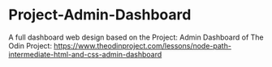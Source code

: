 # Project-Admin-Dashboard
A full dashboard web design based on the Project: Admin Dashboard of The Odin Project: https://www.theodinproject.com/lessons/node-path-intermediate-html-and-css-admin-dashboard
